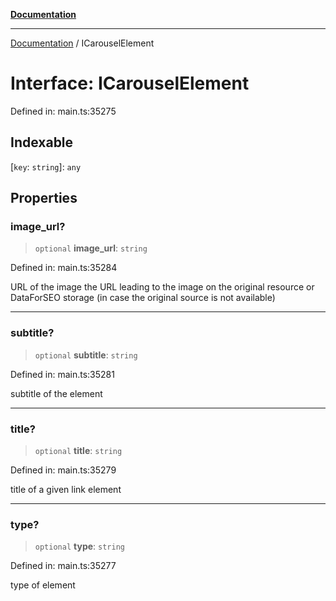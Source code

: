 [**Documentation**](../README.md)

***

[Documentation](../README.md) / ICarouselElement

# Interface: ICarouselElement

Defined in: main.ts:35275

## Indexable

\[`key`: `string`\]: `any`

## Properties

### image\_url?

> `optional` **image\_url**: `string`

Defined in: main.ts:35284

URL of the image
the URL leading to the image on the original resource or DataForSEO storage (in case the original source is not available)

***

### subtitle?

> `optional` **subtitle**: `string`

Defined in: main.ts:35281

subtitle of the element

***

### title?

> `optional` **title**: `string`

Defined in: main.ts:35279

title of a given link element

***

### type?

> `optional` **type**: `string`

Defined in: main.ts:35277

type of element
